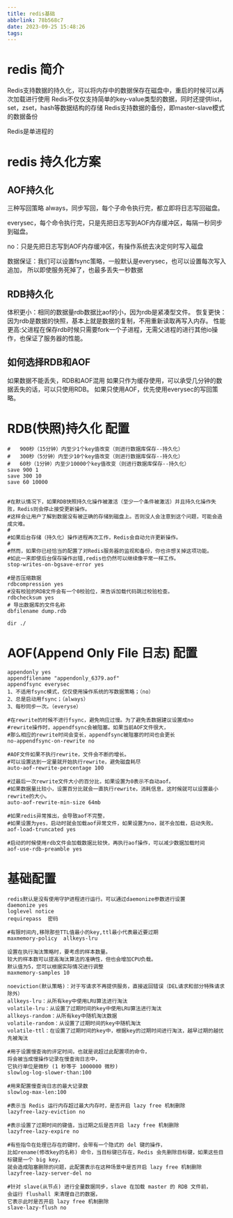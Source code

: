 ```yaml
---
title: redis基础
abbrlink: 78b568c7
date: 2023-09-25 15:48:26
tags:
---
```


# redis 简介

Redis支持数据的持久化，可以将内存中的数据保存在磁盘中，重启的时候可以再次加载进行使用
Redis不仅仅支持简单的key-value类型的数据，同时还提供list，set，zset，hash等数据结构的存储
Redis支持数据的备份，即master-slave模式的数据备份

Redis是单进程的

# redis 持久化方案

## AOF持久化

三种写回策略
always，同步写回，每个子命令执行完，都立即将日志写回磁盘。

everysec，每个命令执行完，只是先把日志写到AOF内存缓冲区，每隔一秒同步到磁盘。

no：只是先把日志写到AOF内存缓冲区，有操作系统去决定何时写入磁盘

数据保证：我们可以设置fsync策略，一般默认是everysec，也可以设置每次写入追加，
所以即使服务死掉了，也最多丢失一秒数据

## RDB持久化

体积更小：相同的数据量rdb数据比aof的小，因为rdb是紧凑型文件。
恢复更快：因为rdb是数据的快照，基本上就是数据的复制，不用重新读取再写入内存。
性能更高:父进程在保存rdb时候只需要fork一个子进程，无需父进程的进行其他io操作，也保证了服务器的性能。

## 如何选择RDB和AOF

如果数据不能丢失，RDB和AOF混用
如果只作为缓存使用，可以承受几分钟的数据丢失的话，可以只使用RDB。
如果只使用AOF，优先使用everysec的写回策略。

# RDB(快照)持久化 配置

    #   900秒（15分钟）内至少1个key值改变（则进行数据库保存--持久化）  
    #   300秒（5分钟）内至少10个key值改变（则进行数据库保存--持久化）  
    #   60秒（1分钟）内至少10000个key值改变（则进行数据库保存--持久化） 
    save 900 1  
    save 300 10  
    save 60 10000 
    
    
    #在默认情况下，如果RDB快照持久化操作被激活（至少一个条件被激活）并且持久化操作失败，Redis则会停止接受更新操作。  
    #这样会让用户了解到数据没有被正确的存储到磁盘上。否则没人会注意到这个问题，可能会造成灾难。  
    #  
    #如果后台存储（持久化）操作进程再次工作，Redis会自动允许更新操作。  
    #  
    #然而，如果你已经恰当的配置了对Redis服务器的监视和备份，你也许想关掉这项功能。  
    #如此一来即使后台保存操作出错,redis也仍然可以继续像平常一样工作。  
    stop-writes-on-bgsave-error yes
    
    #是否压缩数据
    rdbcompression yes
    #没有校验的RDB文件会有一个0校验位，来告诉加载代码跳过校验检查。  
    rdbchecksum yes 
    # 导出数据库的文件名称  
    dbfilename dump.rdb
    
    dir ./
    
#  AOF(Append Only File 日志)  配置
    
    appendonly yes
    appendfilename "appendonly_6379.aof"
    appendfsync everysec
    1、不适用fsync模式，仅仅使用操作系统的写数据策略；（no）
    2、总是启动用fsync；（always） 
    3、每秒同步一次。（everyse）
    
    #在rewrite的时候不进行fsync，避免响应过慢。为了避免丢数据建议设置成no
    #rewrite操作时，appendfsync会被阻塞。如果当前AOF文件很大，
    #那么相应的rewrite时间会变长，appendfsync被阻塞的时间也会更长
    no-appendfsync-on-rewrite no
    
    #AOF文件如果不执行rewrite，文件会不断的增长。
    #可以设置达到一定量就开始执行rewrite，避免磁盘耗尽
    auto-aof-rewrite-percentage 100
    
    #过最后一次rewrite文件大小的百分比，如果设置为0表示不自动aof。
    #如果数据量比较小，设置百分比就会一直执行rewrite，消耗信息，这时候就可以设置最小rewrite的大小。
    auto-aof-rewrite-min-size 64mb
    
    #如果redis异常推出，会导致aof不完整，
    #如果设置为yes，启动时就会加载aof异常文件，如果设置为no，就不会加载，启动失败。
    aof-load-truncated yes
    
    #启动的时候使用rdb文件会加载数据比较快，再执行aof操作，可以减少数据加载时间
    aof-use-rdb-preamble yes
   
   
# 基础配置    

    redis默认是没有使用守护进程进行运行。可以通过daemonize参数进行设置  
    daemonize yes
    loglevel notice
    requirepass  密码
    
    #有限时间内,移除那些TTL值最小的key,ttl最小代表最近要过期
    maxmemory-policy  allkeys-lru
    
    设置在执行淘汰策略时，要考虑的样本数量。
    较大的样本数可以提高淘汰算法的准确性，但也会增加CPU负载。
    默认值为5，您可以根据实际情况进行调整
    maxmemory-samples 10
    
    noeviction(默认策略)：对于写请求不再提供服务，直接返回错误（DEL请求和部分特殊请求除外）
    allkeys-lru：从所有key中使用LRU算法进行淘汰
    volatile-lru：从设置了过期时间的key中使用LRU算法进行淘汰
    allkeys-random：从所有key中随机淘汰数据
    volatile-random：从设置了过期时间的key中随机淘汰
    volatile-ttl：在设置了过期时间的key中，根据key的过期时间进行淘汰，越早过期的越优先被淘汰
    
    #用于设置慢查询的评定时间，也就是说超过此配置项的命令，
    将会被当成慢操作记录在慢查询日志中，
    它执行单位是微秒 (1 秒等于 1000000 微秒)
    slowlog-log-slower-than:100
    
    #用来配置慢查询日志的最大记录数
    slowlog-max-len:100
    
    #表示当 Redis 运行内存超过最大内存时，是否开启 lazy free 机制删除
    lazyfree-lazy-eviction no 
    
    #表示设置了过期时间的键值，当过期之后是否开启 lazy free 机制删除
    lazyfree-lazy-expire no 
    
    #有些指令在处理已存在的键时，会带有一个隐式的 del 键的操作，
    比如rename(修改key的名称) 命令，当目标键已存在，Redis 会先删除目标键，如果这些目标键是一个 big key，
    就会造成阻塞删除的问题，此配置表示在这种场景中是否开启 lazy free 机制删除
    lazyfree-lazy-server-del no 
    
    #针对 slave(从节点) 进行全量数据同步，slave 在加载 master 的 RDB 文件前，
    会运行 flushall 来清理自己的数据，
    它表示此时是否开启 lazy free 机制删除
    slave-lazy-flush no
    
    
    
   


    
    
